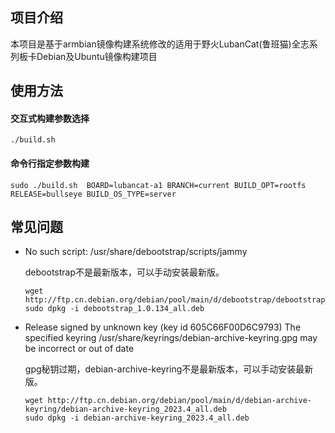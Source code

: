## 项目介绍

本项目是基于armbian镜像构建系统修改的适用于野火LubanCat(鲁班猫)全志系列板卡Debian及Ubuntu镜像构建项目

## 使用方法

#### 交互式构建参数选择

`./build.sh`

#### 命令行指定参数构建

`sudo ./build.sh  BOARD=lubancat-a1 BRANCH=current BUILD_OPT=rootfs RELEASE=bullseye BUILD_OS_TYPE=server`

## 常见问题

-   No such script: /usr/share/debootstrap/scripts/jammy

    debootstrap不是最新版本，可以手动安装最新版。
    ```
    wget http://ftp.cn.debian.org/debian/pool/main/d/debootstrap/debootstrap_1.0.134_all.deb
    sudo dpkg -i debootstrap_1.0.134_all.deb
    ```

-   Release signed by unknown key (key id 605C66F00D6C9793)
    The specified keyring /usr/share/keyrings/debian-archive-keyring.gpg may be incorrect or out of date

    gpg秘钥过期，debian-archive-keyring不是最新版本，可以手动安装最新版。
    ```
    wget http://ftp.cn.debian.org/debian/pool/main/d/debian-archive-keyring/debian-archive-keyring_2023.4_all.deb
    sudo dpkg -i debian-archive-keyring_2023.4_all.deb
    ```
